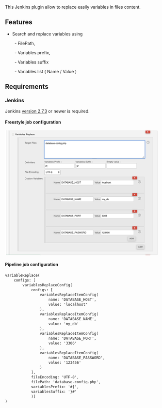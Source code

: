This Jenkins plugin allow to replace easily variables in files
content.  

## Features

-   Search and replace variables using

        - FilePath,

        - Variables prefix,

        - Variables suffix

        - Variables list ( Name / Value )

## Requirements

### Jenkins

Jenkins [version 2.7.3](https://jenkins.io/changelog#v2.7.3) or newer is
required.

  

#### Freestyle job configuration

  

![](docs/images/screen-variables-replace.png)

#### Pipeline job configuration

``` syntaxhighlighter-pre
variableReplace(
    configs: [
        variablesReplaceConfig(
            configs: [
                variablesReplaceItemConfig( 
                    name: 'DATABASE_HOST',
                    value: 'localhost'
                ),
                variablesReplaceItemConfig( 
                    name: 'DATABASE_NAME',
                    value: 'my_db'
                ),
                variablesReplaceItemConfig( 
                    name: 'DATABASE_PORT',
                    value: '3306'
                ),
                variablesReplaceItemConfig( 
                    name: 'DATABASE_PASSWORD',
                    value: '123456'
                )
            ],
            fileEncoding: 'UTF-8', 
            filePath: 'database-config.php', 
            variablesPrefix: '#{', 
            variablesSuffix: '}#'
            )]
)
```
